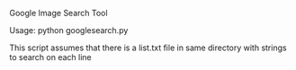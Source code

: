 Google Image Search Tool

Usage: python googlesearch.py

This script assumes that there is a list.txt file in same directory with strings to search on each line
